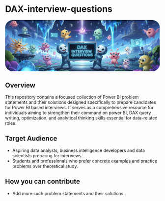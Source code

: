 # DAX-interview-questions

![DAX Interview Question SS](https://github.com/Gaurav2807/DAX-interview-questions/blob/main/DAX%20Interview%20Questions%20SS.png)

## Overview
This repository contains a focused collection of Power BI problem statements and their solutions designed specifically to prepare candidates for Power BI based interviews. It serves as a comprehensive resource for individuals aiming to strengthen their command on power BI, DAX query writing, optimization, and analytical thinking skills essential for data-related roles.

## Target Audience
* Aspiring data analysts, business intelligence developers and data scientists preparing for interviews.
* Students and professionals who prefer concrete examples and practice problems over theoretical study.

## How you can contribute
* Add more such problem statements and their solutions.
